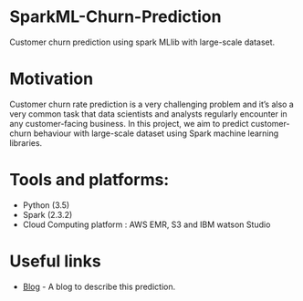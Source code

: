 # SparkML-Churn-Prediction
Customer churn prediction using spark MLlib with large-scale dataset.

# Motivation
Customer churn rate prediction is a very challenging problem and it’s also a very common task that data scientists and analysts regularly encounter in any customer-facing business. In this project, we aim to predict customer-churn behaviour with large-scale dataset using Spark machine learning libraries.

# Tools and platforms:
* Python (3.5)
* Spark (2.3.2)
* Cloud Computing platform : AWS EMR, S3 and IBM watson Studio

# Useful links
* [Blog](https://medium.com/@lihaoyu001/customer-churn-prediction-using-spark-mllib-with-large-scale-dataset-7292c55cc43d) - A blog to describe this prediction.

